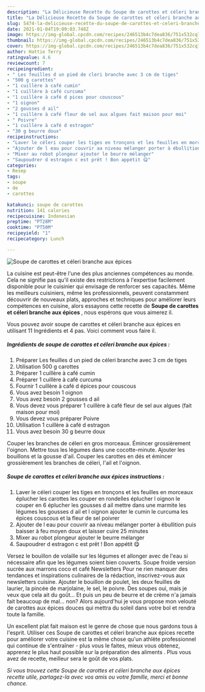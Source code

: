 ```yaml
---
description: "La Délicieuse Recette du Soupe de carottes et céleri branche aux épices"
title: "La Délicieuse Recette du Soupe de carottes et céleri branche aux épices"
slug: 5474-la-delicieuse-recette-du-soupe-de-carottes-et-celeri-branche-aux-epices
date: 2021-01-04T19:09:03.748Z
image: https://img-global.cpcdn.com/recipes/246513b4c7dea836/751x532cq70/soupe-de-carottes-et-celeri-branche-aux-epices-photo-principale-de-la-recette.jpg
thumbnail: https://img-global.cpcdn.com/recipes/246513b4c7dea836/751x532cq70/soupe-de-carottes-et-celeri-branche-aux-epices-photo-principale-de-la-recette.jpg
cover: https://img-global.cpcdn.com/recipes/246513b4c7dea836/751x532cq70/soupe-de-carottes-et-celeri-branche-aux-epices-photo-principale-de-la-recette.jpg
author: Hattie Terry
ratingvalue: 4.6
reviewcount: 7
recipeingredient:
- " Les feuilles d un pied de cleri branche avec 3 cm de tiges"
- "500 g carottes"
- "1 cuillère à café cumin"
- "1 cuillère à café curcuma"
- "1 cuillère à café d pices pour couscous"
- "1 oignon"
- "2 gousses d ail"
- "1 cuillère à café fleur de sel aux algues fait maison pour moi"
- " Poivre"
- "1 cuillère à café d estragon"
- "30 g beurre doux"
recipeinstructions:
- "Laver le céleri couper les tiges en tronçons et les feuilles en morceaux éplucher les carottes les couper en rondelles éplucher l oignon le couper en 6 éplucher les gousses d ail mettre dans une marmite les légumes les gousses d ail et l oignon ajouter le cumin le curcuma les épices couscous et la fleur de sel poivrer"
- "Ajouter de l eau pour couvrir aa niveau mélanger porter à ébullition puis baisser à feu moyen doux et laisser cuire 25 minutes"
- "Mixer au robot plongeur ajouter le beurre mélanger"
- "Saupoudrer d estragon c est prêt ! Bon appétit 😋"
categories:
- Resep
tags:
- soupe
- de
- carottes

katakunci: soupe de carottes 
nutrition: 141 calories
recipecuisine: Indonesian
preptime: "PT28M"
cooktime: "PT50M"
recipeyield: "1"
recipecategory: Lunch

---
```



![Soupe de carottes et céleri branche aux épices](https://img-global.cpcdn.com/recipes/246513b4c7dea836/751x532cq70/soupe-de-carottes-et-celeri-branche-aux-epices-photo-principale-de-la-recette.jpg)

La cuisine est peut-être l'une des plus anciennes compétences au monde. Cela ne signifie pas qu'il existe des restrictions à l'expertise facilement disponible pour le cuisinier qui envisage de renforcer ses capacités. Même les meilleurs cuisiniers, même les professionnels, peuvent constamment découvrir de nouveaux plats, approches et techniques pour améliorer leurs compétences en cuisine, alors essayons cette recette de <strong> Soupe de carottes et céleri branche aux épices </strong>, nous espérons que vous aimerez il.

<!--inarticleads1-->

Vous pouvez avoir soupe de carottes et céleri branche aux épices en utilisant 11 Ingrédients et 4 pas. Voici comment vous faire il.

##### Ingrédients de soupe de carottes et céleri branche aux épices :

1. Préparer  Les feuilles d un pied de céleri branche avec 3 cm de tiges
1. Utilisation 500 g carottes
1. Préparer 1 cuillère à café cumin
1. Préparer 1 cuillère à café curcuma
1. Fournir 1 cuillère à café d épices pour couscous
1. Vous avez besoin 1 oignon
1. Vous avez besoin 2 gousses d ail
1. Vous devez vous préparer 1 cuillère à café fleur de sel aux algues (fait maison pour moi)
1. Vous devez vous préparer  Poivre
1. Utilisation 1 cuillère à café d estragon
1. Vous avez besoin 30 g beurre doux


Couper les branches de céleri en gros morceaux. Émincer grossièrement l&#39;oignon. Mettre tous les légumes dans une cocotte-minute. Ajouter les bouillons et la gousse d&#39;ail. Couper les carottes en dés et émincer grossièrement les branches de céleri, l&#39;ail et l&#39;oignon. 

<!--inarticleads2-->

##### Soupe de carottes et céleri branche aux épices instructions :

1. Laver le céleri couper les tiges en tronçons et les feuilles en morceaux éplucher les carottes les couper en rondelles éplucher l oignon le couper en 6 éplucher les gousses d ail mettre dans une marmite les légumes les gousses d ail et l oignon ajouter le cumin le curcuma les épices couscous et la fleur de sel poivrer
1. Ajouter de l eau pour couvrir aa niveau mélanger porter à ébullition puis baisser à feu moyen doux et laisser cuire 25 minutes
1. Mixer au robot plongeur ajouter le beurre mélanger
1. Saupoudrer d estragon c est prêt ! Bon appétit 😋


Versez le bouillon de volaille sur les légumes et allonger avec de l&#39;eau si nécessaire afin que les légumes soient bien couverts. Soupe froide version sucrée aux marrons coco et café Newsletters Pour ne rien manquer des tendances et inspirations culinaires de la rédaction, inscrivez-vous aux newsletters cuisine. Ajouter le bouillon de poulet, les deux feuilles de laurier, la pincée de marjolaine, le sel, le poivre. Des soupes oui, mais je veux que cela ait du goût… Et puis un peu de beurre et de crème n&#39;a jamais fait beaucoup de mal… non? Alors aujourd&#39;hui je vous propose mon velouté de carottes aux épices douces qui mettra du soleil dans votre bol et rendra toute la famille. 

<!--inarticleads1-->

<p>
Un excellent plat fait maison est le genre de chose que nous gardons tous à l'esprit. Utiliser ces Soupe de carottes et céleri branche aux épices recette pour améliorer votre cuisine est la même chose qu'un athlète professionnel qui continue de s'entraîner - plus vous le faites, mieux vous obtenez, apprenez le plus haut possible sur la préparation des aliments . Plus vous avez de recette, meilleur sera le goût de vos plats.
</p>

<p>
<i>Si vous trouvez cette Soupe de carottes et céleri branche aux épices recette utile, partagez-la avec vos amis ou votre famille, merci et bonne chance.</i>
</p>
